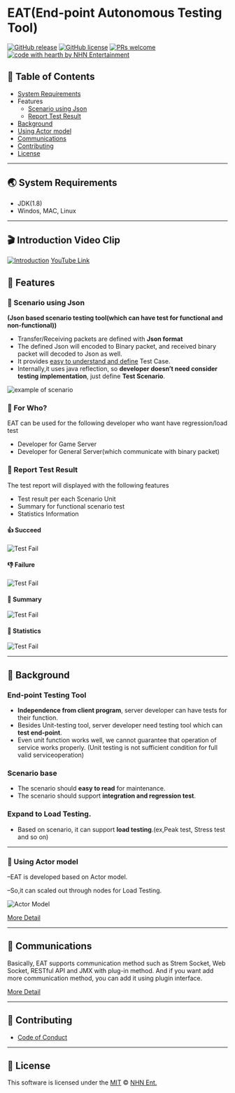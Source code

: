 # EAT(End-point Autonomous Testing Tool)


[![GitHub release](https://img.shields.io/github/release/nhnent/eat.svg)](https://github.com/nhnent/eat/releases/latest) [![GitHub license](https://img.shields.io/github/license/nhnent/eat.svg)](https://github.com/nhnent/eat/blob/master/LICENSE) [![PRs welcome](https://img.shields.io/badge/PRs-welcome-ff69b4.svg)](https://github.com/nhnent/eat/pulls) [![code with hearth by NHN Entertainment](https://img.shields.io/badge/%3C%2F%3E%20with%20%E2%99%A5%20by-NHN%20Entertainment-ff1414.svg)](https://github.com/nhnent)


## 🚩 Table of Contents

- [System Requirements](#-System-Requirements)
- Features
  - [Scenario using Json](#-scenario-using-json)
  - [Report Test Result](#-report-test-result)
- [Background](#-background)
- [Using Actor model](#-using-actor-model)
- [Communications](#-communications)
- [Contributing](#-contributing)
- [License](#-license)



------

## 🌏 System Requirements

- JDK(1.8)
- Windos, MAC, Linux


---

## 🎬 Introduction Video Clip 
[![Introduction](eat/document/img/video_clip.png)](https://www.youtube.com/watch?v=Sk-PUh6DHjY)
[YouTube Link](https://www.youtube.com/watch?v=Sk-PUh6DHjY)

## 🎨 Features

### 📖 Scenario using Json
**(Json based scenario testing tool(which can have test for functional and non-functional))**
- Transfer/Receiving packets are defined with **Json format**
- The defined Json will encoded to Binary packet, and received binary packet will decoded to Json as well.
- It provides <u>easy to understand and define</u> Test Case.
- Internally,it uses java reflection, so **developer doesn’t need consider testing implementation**, just define **Test Scenario**.

![example of scenario](eat/document/img/scenario_example1.JPG)

### 👫 For Who?
EAT can be used for the following developer who want have regression/load test
- Developer for Game Server
- Developer for General Server(which communicate with binary packet)

### 📃 Report Test Result

The test report will displayed with the following features

- Test result per each Scenario Unit 
- Summary for functional scenario test
- Statistics Information



#### 👍 Succeed

![Test Fail](eat/document/img/test_succeed.JPG)



####  👎 Failure

![Test Fail](eat/document/img/test_failed.JPG)



####  👏 Summary

![Test Fail](eat/document/img/test_count.JPG)



#### 🌌 Statistics

![Test Fail](eat/document/img/test_statistics.JPG)



------

## 👤 Background

### End-point Testing Tool

- **Independence from client program**, server developer can have tests for their function.
- Besides Unit-testing tool, server developer need testing tool which can **test end-point**.
- Even unit function works well, we cannot guarantee that operation of service works properly. (Unit testing is not sufficient condition for full valid serviceoperation)

### Scenario base

- The scenario should **easy to read** for maintenance.
- The scenario should support **integration and regression test**.

### Expand to Load Testing.

- Based on scenario, it can support **load testing**.(ex,Peak test, Stress test and so on)



------

### 🐋 Using Actor model

–EAT is developed based on Actor model. 

–So,it can scaled out through nodes for Load Testing.

![Actor Model](eat/document/img/actor_model.jpg)

[More Detail](https://github.nhnent.com/ngt/eat/wiki/Overview/#using-actor-model)

---

## 👫 Communications

Basically, EAT supports communication method such as Strem Socket, Web Socket, RESTful API and JMX with plug-in method.
And if you want add more communication method, you can add it using plugin interface.

[More Detail](https://github.nhnent.com/ngt/eat/wiki/Overview/#architecture)

---



## 💬 Contributing

- [Code of Conduct](eat/document/CODE_OF_CONDUCT.md)

------



## 📜 License

This software is licensed under the [MIT](https://github.nhnent.com/ngt/eat/blob/develop/LICENSE) © [NHN Ent.](https://github.com/nhnent)


